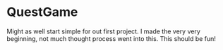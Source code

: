 # QuestGame
Might as well start simple for out first project. I made the very very beginning, not much thought process went into this. This should be fun! 
